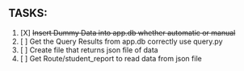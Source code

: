 TASKS:
--------
1. [X] ~~Insert Dummy Data into app.db whether automatic or manual~~
2. [ ] Get the Query Results from app.db correctly use query.py
3. [ ] Create file that returns json file of data
4. [ ] Get Route/student_report to read data from json file


